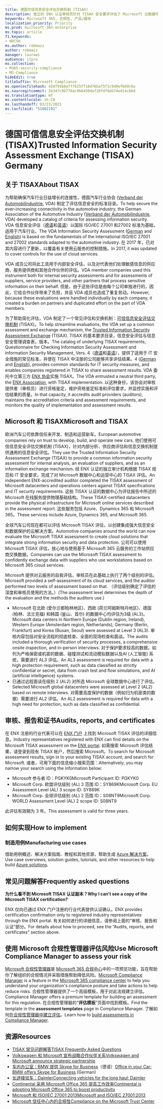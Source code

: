 ```yaml
---
title: 德国可信信息安全评估交换机制 (TISAX)
description: 独立的 ENX 认证审核员针对 TISAX 安全要求评估了 Microsoft 云数据中心。
keywords: Microsoft 365, 合规性, 产品/服务
localization_priority: Priority
ms.prod: microsoft-365-enterprise
ms.topic: article
f1.keywords:
- NOCSH
ms.author: robmazz
author: robmazz
manager: laurawi
audience: itpro
ms.collection:
- M365-security-compliance
- MS-Compliance
hideEdit: true
titleSuffix: Microsoft Compliance
ms.openlocfilehash: 420f95b0a7f7625ff10d76baf5f1c9d9efb69c6a
ms.sourcegitcommit: 2b347c9b778ac9b6450daf20fdf8eb74ed14cbbd
ms.translationtype: HT
ms.contentlocale: zh-CN
ms.lasthandoff: 03/23/2021
ms.locfileid: "51002192"
---
```

# <a name="trusted-information-security-assessment-exchange-tisax-germany"></a><span data-ttu-id="465c5-104">德国可信信息安全评估交换机制 (TISAX)</span><span class="sxs-lookup"><span data-stu-id="465c5-104">Trusted Information Security Assessment Exchange (TISAX) Germany</span></span>

## <a name="about-tisax"></a><span data-ttu-id="465c5-105">关于 TISAX</span><span class="sxs-lookup"><span data-stu-id="465c5-105">About TISAX</span></span>

<span data-ttu-id="465c5-106">为帮助确保汽车行业日益增长的连接性，德国汽车行业协会 ([Verband der Automobilindustrie](https://www.vda.de), VDA) 制定了评估信息安全的标准目录。</span><span class="sxs-lookup"><span data-stu-id="465c5-106">To help secure the ever-increasing connectivity in the automotive industry, the German Association of the Automotive Industry ([Verband der Automobilindustrie](https://www.vda.de), VDA) developed a catalog of criteria for assessing information security.</span></span> <span data-ttu-id="465c5-107">VDA 信息安全评估（[德语](https://www.vda.de/de/themen/sicherheit-und-standards/informationssicherheit/informationssicherheit-sicherheitsanforderungen.html)和[英语](https://www.vda.de/en/topics/safety-and-standards/information-security/information-security-requirements)）以国际 ISO/IEC 27001 和27002 标准为基础，适用于汽车行业。</span><span class="sxs-lookup"><span data-stu-id="465c5-107">The VDA Information Security Assessment ([German](https://www.vda.de/de/themen/sicherheit-und-standards/informationssicherheit/informationssicherheit-sicherheitsanforderungen.html) and [English](https://www.vda.de/en/topics/safety-and-standards/information-security/information-security-requirements)) is based on the fundamentals of the international ISO/IEC 27001 and 27002 standards adapted to the automotive industry.</span></span> <span data-ttu-id="465c5-108">在 2017 年，已对其内容进行了更新，以覆盖有关使用云服务的控制措施。</span><span class="sxs-lookup"><span data-stu-id="465c5-108">In 2017, it was updated to cover controls for the use of cloud services.</span></span>

<span data-ttu-id="465c5-109">VDA 成员公司将此工具用于内部安全评估，以及对代表他们处理敏感信息的供应商、服务提供商和其他合作伙伴的评估。</span><span class="sxs-lookup"><span data-stu-id="465c5-109">VDA member companies used this instrument both for internal security assessments and for assessments of suppliers, service providers, and other partners that process sensitive information on their behalf.</span></span> <span data-ttu-id="465c5-110">但是，由于这些评估是由每个公司单独进行的，因此，它给合作伙伴带来了负担，并且 VDA 成员也造成了重复劳动。</span><span class="sxs-lookup"><span data-stu-id="465c5-110">However, because these evaluations were handled individually by each company, it created a burden on partners and duplicated effort on the part of VDA members.</span></span>

<span data-ttu-id="465c5-111">为了帮助简化评估，VDA 制定了一个常见评估和交换机制：[可信信息安全评估交换机制](https://www.enx.com/tisax/) (TISAX)。</span><span class="sxs-lookup"><span data-stu-id="465c5-111">To help streamline evaluations, the VDA set up a common assessment and exchange mechanism, the [Trusted Information Security Assessment Exchange](https://www.enx.com/tisax/) (TISAX).</span></span> <span data-ttu-id="465c5-112">TISAX 的基本要求目录，信息安全评估与信息安全管理调查表，版本。</span><span class="sxs-lookup"><span data-stu-id="465c5-112">The catalog of underlying TISAX requirements, Questionnaire for Checking Information Security Assessment and Information Security Management, Vers.</span></span> <span data-ttu-id="465c5-113">4（[德语](https://www.vda.de/de/services/Publikationen.html)和[英语](https://www.vda.de/en/services/Publications.html)），提供了适用于 IT 安全措施的常见标准，并使在 TISAX 中注册的公司能够共享评估结果。</span><span class="sxs-lookup"><span data-stu-id="465c5-113">4 ([German](https://www.vda.de/de/services/Publikationen.html) and [English](https://www.vda.de/en/services/Publications.html)), provides common standards for IT security measures, and enables companies registered in TISAX to share assessment results.</span></span> <span data-ttu-id="465c5-114">VDA 委托中立第三方 [ENX 协会](https://portal.enx.com/zh-CN/en-en/TISAX/tisaxassessmentresults/)实施 TISAX。</span><span class="sxs-lookup"><span data-stu-id="465c5-114">The VDA entrusted a neutral third party, the [ENX Association](https://portal.enx.com/zh-CN/en-en/TISAX/tisaxassessmentresults/), with TISAX implementation.</span></span> <span data-ttu-id="465c5-115">以这种身份，该协会对审核提供者（审核员）进行资格鉴定，维护资格鉴定标准和评估要求，并监控实施和评估结果的质量。</span><span class="sxs-lookup"><span data-stu-id="465c5-115">In that capacity, it accredits audit providers (auditors), maintains the accreditation criteria and assessment requirements, and monitors the quality of implementation and assessment results.</span></span>

## <a name="microsoft-and-tisax"></a><span data-ttu-id="465c5-116">Microsoft 和 TISAX</span><span class="sxs-lookup"><span data-stu-id="465c5-116">Microsoft and TISAX</span></span>

<span data-ttu-id="465c5-117">欧洲汽车公司依靠信任来开发、制造和运营新车。</span><span class="sxs-lookup"><span data-stu-id="465c5-117">European automotive companies rely on trust to develop, build, and operate new cars.</span></span> <span data-ttu-id="465c5-118">他们使用可信信息安全评估交换机制 (TISAX)，针对内部分析、供应商评估和信息交换机制提供通用的信息安全评估。</span><span class="sxs-lookup"><span data-stu-id="465c5-118">They use the Trusted Information Security Assessment Exchange (TISAX) to provide a common information security assessment for internal analysis, an evaluation of suppliers, and as an information exchange mechanism.</span></span> <span data-ttu-id="465c5-119">经 ENX 认证的独立审计机构根据 TISAX 规范和 IT 安全要求，完成了对 Microsoft 数据中心和运营中心的 TISAX 评估。</span><span class="sxs-lookup"><span data-stu-id="465c5-119">An independent ENX-accredited auditor completed the TISAX assessment of Microsoft datacenters and operations centers against TISAX specifications and IT security requirements.</span></span> <span data-ttu-id="465c5-120">这些 TISAX 认证的数据中心为评估报告中所述的 Microsoft 在线服务提供物理基础结构。</span><span class="sxs-lookup"><span data-stu-id="465c5-120">These TISAX-certified datacenters provide the physical infrastructure for Microsoft online services described in the assessment report.</span></span> <span data-ttu-id="465c5-121">这些服务包括 Azure、Dynamics 365 和 Microsoft 365。</span><span class="sxs-lookup"><span data-stu-id="465c5-121">These services include Azure, Dynamics 365, and Microsoft 365.</span></span>

<span data-ttu-id="465c5-122">全球汽车公司现在都可以评估 Microsoft TISAX 评估，以创建集成强大信息安全和数据保护的云解决方案。</span><span class="sxs-lookup"><span data-stu-id="465c5-122">Automotive companies around the world can now evaluate the Microsoft TISAX assessment to create cloud solutions that integrate strong information security and data protection.</span></span> <span data-ttu-id="465c5-123">公司可以使用 Microsoft TISAX 评估，放心地与使用基于 Microsoft 365 云服务的工作站供应商交换数据。</span><span class="sxs-lookup"><span data-stu-id="465c5-123">Companies can use the Microsoft TISAX assessment to confidently exchange data with suppliers who use workstations based on Microsoft 365 cloud services.</span></span>

<span data-ttu-id="465c5-124">Microsoft 提供对云服务的自我评估，审核员在此基础上执行了两个级别的评估。</span><span class="sxs-lookup"><span data-stu-id="465c5-124">Microsoft provided a self-assessment of its cloud services, and the auditor performed two levels of assessment based on that.</span></span> <span data-ttu-id="465c5-125">（评估级别确定了评估的深度和审核员使用的方法。）</span><span class="sxs-lookup"><span data-stu-id="465c5-125">(The assessment level determines the depth of the evaluation and the methods the auditors use.)</span></span>

- <span data-ttu-id="465c5-126">Microsoft 在北欧 (爱尔兰都柏林地区)、西欧 (荷兰阿姆斯特丹地区)、德国 (柏林、法兰克福) 和韩国 (釜山、首尔) 的数据中心均评估为3级 (AL3)。</span><span class="sxs-lookup"><span data-stu-id="465c5-126">Microsoft data centers in Northern Europe (Dublin region, Ireland), Western Europe (Amsterdam region, Netherlands), Germany (Berlin, Frankfurt) and Korea (Busan, Seoul) were assessed at Level 3 (AL3).</span></span> <span data-ttu-id="465c5-127">审核内容包括对安全流程的彻底核查、全面的现场检查和面谈。</span><span class="sxs-lookup"><span data-stu-id="465c5-127">The audits included a thorough verification of security processes, a comprehensive onsite inspection, and in-person interviews.</span></span> <span data-ttu-id="465c5-128">对于保护要求较高的数据，如列为严格保密或机密的数据、碰撞测试和流动模拟数据以及AI (人工智能) 系统，需要进行 AL3 评估。</span><span class="sxs-lookup"><span data-stu-id="465c5-128">An AL3 assessment is required for data with a high protection requirement, such as data classified as strictly confidential or secret, data from crash test and flow simulations, and AI (artificial intelligence) systems.</span></span>
- <span data-ttu-id="465c5-129">已通过远程面谈在级别 2 (AL2) 对所选 Microsoft 全球数据中心进行了评估。</span><span class="sxs-lookup"><span data-stu-id="465c5-129">Selected Microsoft global datacenters were assessed at Level 2 (AL2) based on remote interviews.</span></span> <span data-ttu-id="465c5-130">对需要高度保护的数据（例如归为机密类的数据）需要进行 AL2 评估。</span><span class="sxs-lookup"><span data-stu-id="465c5-130">An AL2 assessment is required for data with a high need for protection, such as data classified as confidential.</span></span>

## <a name="audits-reports-and-certificates"></a><span data-ttu-id="465c5-131">审核、报告和证书</span><span class="sxs-lookup"><span data-stu-id="465c5-131">Audits, reports, and certificates</span></span>

<span data-ttu-id="465c5-132">在 ENX 注册的行业代表可以在 [ENX 门户](https://portal.enx.com/zh-CN/) 上找到 Microsoft TISAX 评估的详细信息。</span><span class="sxs-lookup"><span data-stu-id="465c5-132">Industry representatives registered with ENX can find details on the Microsoft TISAX assessment on the [ENX portal](https://portal.enx.com/zh-CN/).</span></span> <span data-ttu-id="465c5-133">如需搜索 Microsoft 评估结果，请登录到现有 TISAX 帐户，然后搜索 Microsoft。</span><span class="sxs-lookup"><span data-stu-id="465c5-133">To search for Microsoft assessment results, sign in to your existing TISAX account, and search for Microsoft.</span></span> <span data-ttu-id="465c5-134">或者，可用下面的信息缩小搜索范围：</span><span class="sxs-lookup"><span data-stu-id="465c5-134">Alternatively, you may narrow your search using the information below:</span></span>

- <span data-ttu-id="465c5-135">Microsoft 参与者 ID：PGKYK0</span><span class="sxs-lookup"><span data-stu-id="465c5-135">Microsoft Participant ID: PGKYK0</span></span>
- <span data-ttu-id="465c5-136">Microsoft Corp. 欧盟评估级别 (AL) 3 范围 ID：SY869K</span><span class="sxs-lookup"><span data-stu-id="465c5-136">Microsoft Corp. EU Assessment Level (AL) 3 scope ID: SY869K</span></span>
- <span data-ttu-id="465c5-137">Microsoft Corp. 全球评估级别 (AL) 2 范围 ID：S08NT9</span><span class="sxs-lookup"><span data-stu-id="465c5-137">Microsoft Corp. WORLD Assessment Level (AL) 2 scope ID: S08NT9</span></span>

<span data-ttu-id="465c5-138">此评估有效期为 3 年。</span><span class="sxs-lookup"><span data-stu-id="465c5-138">This assessment is valid for three years.</span></span>

## <a name="how-to-implement"></a><span data-ttu-id="465c5-139">如何实现</span><span class="sxs-lookup"><span data-stu-id="465c5-139">How to implement</span></span>

### <a name="manufacturing-use-cases"></a><span data-ttu-id="465c5-140">制造用例</span><span class="sxs-lookup"><span data-stu-id="465c5-140">Manufacturing use cases</span></span>

<span data-ttu-id="465c5-141">借助用例概述、解决方案指南、教程和其他资源，帮助生成 [Azure 解决方案](/azure/industry/manufacturing/)。</span><span class="sxs-lookup"><span data-stu-id="465c5-141">Use case overviews, solution guides, tutorials, and other resources to help build [Azure solutions](/azure/industry/manufacturing/).</span></span>

## <a name="frequently-asked-questions"></a><span data-ttu-id="465c5-142">常见问题解答</span><span class="sxs-lookup"><span data-stu-id="465c5-142">Frequently asked questions</span></span>

<span data-ttu-id="465c5-143">**为什么看不到 Microsoft TISAX 认证副本？**</span><span class="sxs-lookup"><span data-stu-id="465c5-143">**Why I can't see a copy of the Microsoft TISAX certification?**</span></span>

<span data-ttu-id="465c5-144">ENX 仅向已通过 ENX 门户注册的行业代表提供认证确认。</span><span class="sxs-lookup"><span data-stu-id="465c5-144">ENX provides certification confirmation only to registered industry representatives through the ENX portal.</span></span> <span data-ttu-id="465c5-145">有关如何进行的详细信息，请参阅上面的“审核、报告和认证”部分。</span><span class="sxs-lookup"><span data-stu-id="465c5-145">For details about how to proceed, see the “Audits, reports, and certificates” section above.</span></span>

## <a name="use-microsoft-compliance-manager-to-assess-your-risk"></a><span data-ttu-id="465c5-146">使用 Microsoft 合规性管理器评估风险</span><span class="sxs-lookup"><span data-stu-id="465c5-146">Use Microsoft Compliance Manager to assess your risk</span></span>

<span data-ttu-id="465c5-147">[Microsoft 合规性管理器](/microsoft-365/compliance/compliance-manager)是 [Microsoft 365 合规中心](/microsoft-365/compliance/microsoft-365-compliance-center)中的一项预览功能，旨在帮助你了解组织的合规情况并采取措施帮助降低风险。</span><span class="sxs-lookup"><span data-stu-id="465c5-147">[Microsoft Compliance Manager](/microsoft-365/compliance/compliance-manager) is a feature in the [Microsoft 365 compliance center](/microsoft-365/compliance/microsoft-365-compliance-center) to help you understand your organization's compliance posture and take actions to help reduce risks.</span></span> <span data-ttu-id="465c5-148">合规性管理器提供了一个高级模板，用于对此法规建立评估。</span><span class="sxs-lookup"><span data-stu-id="465c5-148">Compliance Manager offers a premium template for building an assessment for this regulation.</span></span> <span data-ttu-id="465c5-149">在合规性管理器的“**评估模板**”页面中找到模板。</span><span class="sxs-lookup"><span data-stu-id="465c5-149">Find the template in the **assessment templates** page in Compliance Manager.</span></span> <span data-ttu-id="465c5-150">了解如何[在合规性管理器中建立评估](/microsoft-365/compliance/compliance-manager-assessments)。</span><span class="sxs-lookup"><span data-stu-id="465c5-150">Learn how to [build assessments in Compliance Manager](/microsoft-365/compliance/compliance-manager-assessments).</span></span>

## <a name="resources"></a><span data-ttu-id="465c5-151">资源</span><span class="sxs-lookup"><span data-stu-id="465c5-151">Resources</span></span>

- [<span data-ttu-id="465c5-152">TISAX 常见问题解答</span><span class="sxs-lookup"><span data-stu-id="465c5-152">TISAX Frequently Asked Questions</span></span>](https://portal.enx.com/zh-CN/TISAX/faqs/)
- [<span data-ttu-id="465c5-153">Volkswagen 和 Microsoft 宣布战略合作伙伴关系</span><span class="sxs-lookup"><span data-stu-id="465c5-153">Volkswagen and Microsoft announce strategic partnership</span></span>](https://www.volkswagen-newsroom.com/en/press-releases/volkswagen-and-microsoft-announce-strategic-partnership-4234)
- <span data-ttu-id="465c5-154">[车内办公室：BMW 提供 Skype for Business](https://news.microsoft.com/de-de/skype-business-ab-sofort-fahrzeugen-von-bmw-verfugbar/)（德语）</span><span class="sxs-lookup"><span data-stu-id="465c5-154">[Office in your Car: BMW offers Skype for Business](https://news.microsoft.com/de-de/skype-business-ab-sofort-fahrzeugen-von-bmw-verfugbar/) (German)</span></span>
- [<span data-ttu-id="465c5-155">长途接驳车：Daimler</span><span class="sxs-lookup"><span data-stu-id="465c5-155">Connecting vehicles for the long haul: Daimler</span></span>](https://customers.microsoft.com/story/daimlertrucks)
- [<span data-ttu-id="465c5-156">Continental 采用 Microsoft Office 365 提高工作效率</span><span class="sxs-lookup"><span data-stu-id="465c5-156">Continental is adopting Microsoft Office 365 to boost productivity</span></span>](https://www.avanade.com/en/clients/continental)
- [<span data-ttu-id="465c5-157">Microsoft 和 ISO/IEC 27001:2013</span><span class="sxs-lookup"><span data-stu-id="465c5-157">Microsoft and ISO/IEC 27001:2013</span></span>](offering-iso-27001.md)
- [<span data-ttu-id="465c5-158">Microsoft 信任中心内的合规性</span><span class="sxs-lookup"><span data-stu-id="465c5-158">Compliance on the Microsoft Trust Center</span></span>](https://www.microsoft.com/trust-center/compliance/compliance-overview)
